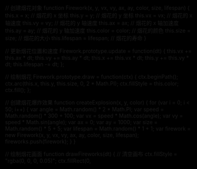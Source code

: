 <!DOCTYPE html>
<html>
<head>
	<meta charset="UTF-8">
	<title>烟花</title>
	<style>
		canvas {
			background-color: black;
			display: block;
			margin: 0 auto;
			width: 100%;
			height: 100%;
			position: absolute;
			top: 0;
			left: 0;
			z-index: -1;
		}
	</style>
</head>
<body>
	<canvas id="canvas"></canvas>
	<script src="fireworks.js"></script>
	// 创建烟花对象
function Firework(x, y, vx, vy, ax, ay, color, size, lifespan) {
	this.x = x; // 烟花的 x 坐标
	this.y = y; // 烟花的 y 坐标
	this.vx = vx; // 烟花的 x 轴速度
	this.vy = vy; // 烟花的 y 轴速度
	this.ax = ax; // 烟花的 x 轴加速度
	this.ay = ay; // 烟花的 y 轴加速度
	this.color = color; // 烟花的颜色
	this.size = size; // 烟花的大小
	this.lifespan = lifespan; // 烟花的寿命
}

// 更新烟花位置和速度
Firework.prototype.update = function(dt) {
	this.vx += this.ax * dt;
	this.vy += this.ay * dt;
	this.x += this.vx * dt;
	this.y += this.vy * dt;
	this.lifespan -= dt;
};

// 绘制烟花
Firework.prototype.draw = function(ctx) {
	ctx.beginPath();
	ctx.arc(this.x, this.y, this.size, 0, 2 * Math.PI);
	ctx.fillStyle = this.color;
	ctx.fill();
};

// 创建烟花爆炸效果
function createExplosion(x, y, color) {
	for (var i = 0; i < 50; i++) {
		var angle = Math.random() * 2 * Math.PI;
		var speed = Math.random() * 300 + 100;
		var vx = speed * Math.cos(angle);
		var vy = speed * Math.sin(angle);
		var ax = 0;
		var ay = 1000;
		var size = Math.random() * 5 + 5;
		var lifespan = Math.random() * 1 + 1;
		var firework = new Firework(x, y, vx, vy, ax, ay, color, size, lifespan);
		fireworks.push(firework);
	}
}

// 绘制烟花画面
function drawFireworks(dt) {
	// 清空画布
	ctx.fillStyle = "rgba(0, 0, 0, 0.05)";
	ctx.fillRect(0, 

</body>
</html>

